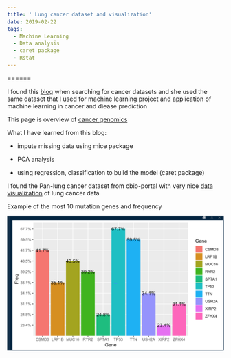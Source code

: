 ```yaml
---
title: ' Lung cancer dataset and visualization'
date: 2019-02-22
tags:
  - Machine Learning
  - Data analysis
  - caret package 
  - Rstat
---
```



======


I found this [blog](https://shiring.github.io/machine_learning/2017/03/31/webinar_code) when searching for cancer datasets and she used the same dataset that I used for machine learning project and application of machine learning in cancer and diease prediction

 This page is overview of [cancer genomics](https://www.cancer.gov/about-nci/organization/ccg/cancer-genomics-overview)

What I have learned from this blog:

- impute missing data using mice package 

-  PCA analysis 

- using regression, classification to build the model (caret package)


I found the Pan-lung cancer dataset from cbio-portal with very nice [data visualization](https://www.cbioportal.org/study?id=nsclc_tcga_broad_2016&tab=summary) of lung cancer data




Example of the most 10 mutation genes and frequency 

![lung-cancer](/figures/cancer_gene.png)
